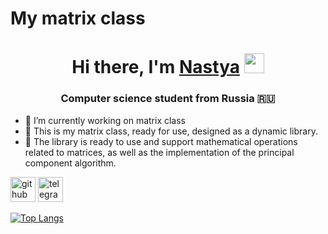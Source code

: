 # My matrix class
<h1 align="center">Hi there, I'm <a href="https://daniilshat.ru/" target="_blank">Nastya</a>   
<img src="https://github.com/blackcater/blackcater/raw/main/images/Hi.gif" height="32"/></h1>
<h3 align="center">Computer science student from Russia 🇷🇺</h3>


- 🔭 I’m currently working on matrix class 
- 🌱 This is my matrix class, ready for use, designed as a dynamic library. 
- 💬 The library is ready to use and support mathematical operations related to matrices, as well as the implementation of the principal component algorithm. 

[<img src='https://cdn.jsdelivr.net/npm/simple-icons@3.0.1/icons/github.svg' alt='github' height='40'>](https://github.com/bspnastya)  [<img src='https://cdn.jsdelivr.net/npm/simple-icons@3.0.1/icons/telegram.svg' alt='telegram' height='40'>](bspnastya)  

[![Top Langs](https://github-readme-stats.vercel.app/api/top-langs/?username=bspnastya)](https://github.com/anuraghazra/github-readme-stats)



